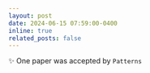 ```yaml
---
layout: post
date: 2024-06-15 07:59:00-0400 
inline: true
related_posts: false
---
```


 :sparkles: One paper was accepted by `Patterns`           
